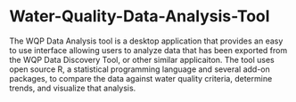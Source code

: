 # Water-Quality-Data-Analysis-Tool

 The WQP Data Analysis tool is a desktop application that provides an easy to use interface allowing users to analyze data that has been exported from the WQP Data Discovery Tool, or other similar applicaiton. The tool uses open source R, a statistical programming language and several add-on packages, to compare the data against water quality criteria, determine trends, and visualize that analysis.
